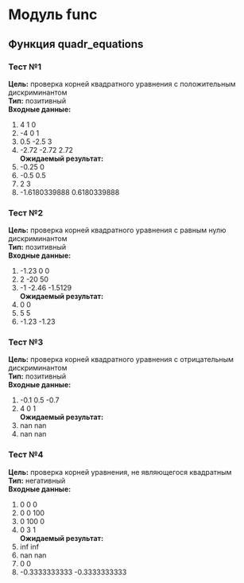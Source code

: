 # Модуль func
## Функция quadr_equations
### Тест №1
**Цель:** проверка корней квадратного уравнения с положительным дискриминантом  
**Тип:** позитивный  
**Входные данные:**  
1. 4 1 0  
2. -4 0 1  
3. 0.5 -2.5 3  
4. -2.72 -2.72 2.72  
**Ожидаемый результат:**  
1. -0.25 0  
2. -0.5 0.5  
3. 2 3  
4. -1.6180339888 0.6180339888  
### Тест №2
**Цель:** проверка корней квадратного уравнения с равным нулю дискриминантом  
**Тип:** позитивный  
**Входные данные:**  
1. -1.23 0 0  
2. 2 -20 50  
3. -1 -2.46 -1.5129  
**Ожидаемый результат:**  
1. 0 0  
2. 5 5  
3. -1.23 -1.23  
### Тест №3
**Цель:** проверка корней квадратного уравнения с отрицательным дискриминантом  
**Тип:** позитивный  
**Входные данные:**  
1. -0.1 0.5 -0.7  
2. 4 0 1  
**Ожидаемый результат:**  
1. nan nan  
2. nan nan  
### Тест №4
**Цель:** проверка корней уравнения, не являющегося квадратным  
**Тип:** негативный  
**Входные данные:**  
1. 0 0 0  
2. 0 0 100  
3. 0 100 0  
4. 0 3 1  
**Ожидаемый результат:**  
1. inf inf  
2. nan nan  
3. 0 0  
4. -0.3333333333 -0.3333333333  
